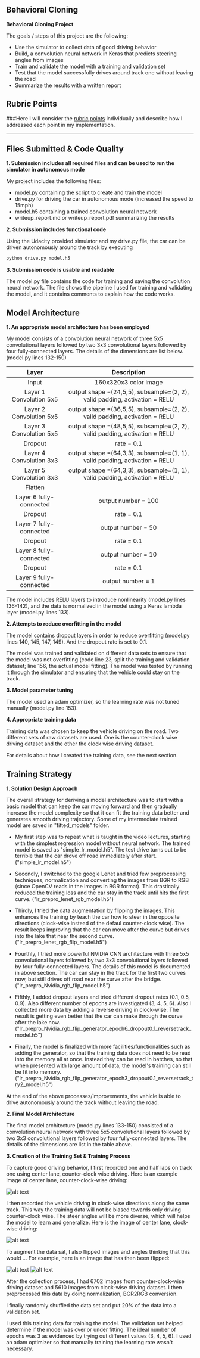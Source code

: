 **Behavioral Cloning**
---

**Behavioral Cloning Project**

The goals / steps of this project are the following:
* Use the simulator to collect data of good driving behavior
* Build, a convolution neural network in Keras that predicts steering angles from images
* Train and validate the model with a training and validation set
* Test that the model successfully drives around track one without leaving the road
* Summarize the results with a written report


[//]: # (Image References)

[image1]: ./writeup_images/center_2017_10_27_18_49_38_859.jpg "center"
[image2]: ./writeup_images/clock_wise_center_2017_10_30_22_11_16_085.jpg "clock-wise"
[image3]: ./writeup_images/before_flip_clock_wise_center_2017_10_30_22_09_14_000.jpg "before flipping"
[image4]: ./writeup_images/after_flip_clock_wise_center_2017_10_30_22_09_14_000.png "after flipping"
[image5]: ./examples/placeholder_small.png "Recovery Image"
[image6]: ./examples/placeholder_small.png "Normal Image"
[image7]: ./examples/placeholder_small.png "Flipped Image"

## Rubric Points
###Here I will consider the [rubric points](https://review.udacity.com/#!/rubrics/432/view) individually and describe how I addressed each point in my implementation.  

---


## **Files Submitted & Code Quality**

**1. Submission includes all required files and can be used to run the simulator in autonomous mode**

My project includes the following files:
* model.py containing the script to create and train the model
* drive.py for driving the car in autonomous mode (increased the speed to 15mph)
* model.h5 containing a trained convolution neural network
* writeup_report.md or writeup_report.pdf summarizing the results

**2. Submission includes functional code**

Using the Udacity provided simulator and my drive.py file, the car can be driven autonomously around the track by executing
```sh
python drive.py model.h5
```

**3. Submission code is usable and readable**

The model.py file contains the code for training and saving the convolution neural network. The file shows the pipeline I used for training and validating the model, and it contains comments to explain how the code works.

## **Model Architecture**

**1. An appropriate model architecture has been employed**

My model consists of a convolution neural network of three 5x5 convolutional layers followed by two 3x3 convolutional layers followed by four fully-connected layers. The details of the dimensions are list below. (model.py lines 132-150)

| Layer         		|     Description	        					|
|:---------------------:|:---------------------------------------------:|
| Input         		| 160x320x3 color image   							|
| Layer 1 Convolution 5x5     	| output shape =(24,5,5), subsample=(2, 2), valid padding, activation = RELU 	|
| Layer 2 Convolution 5x5					|	output shape =(36,5,5), subsample=(2, 2), valid padding, activation = RELU											|
| Layer 3 Convolution 5x5	      	| output shape =(48,5,5), subsample=(2, 2), valid padding, activation = RELU 				|
| Dropout					|					rate = 0.1							|
| Layer 4 Convolution 3x3	    | output shape =(64,3,3), subsample=(1, 1), valid padding, activation = RELU     									|
| Layer 5 Convolution 3x3	    | output shape =(64,3,3), subsample=(1, 1), valid padding, activation = RELU     									|
| Flatten					|										|
| Layer 6 fully-connected			    |								output number = 100				|
| Dropout					|					rate = 0.1							|
| Layer 7 fully-connected					|						    output number = 50				|
| Dropout					|					rate = 0.1							|
| Layer 8 fully-connected					|								output number = 10				|
| Dropout					|					rate = 0.1							|
| Layer 9 fully-connected					|								output number = 1				|


The model includes RELU layers to introduce nonlinearity (model.py lines 136-142), and the data is normalized in the model using a Keras lambda layer (model.py lines 133).

**2. Attempts to reduce overfitting in the model**

The model contains dropout layers in order to reduce overfitting (model.py lines 140, 145, 147, 149). And the dropout rate is set to 0.1.

The model was trained and validated on different data sets to ensure that the model was not overfitting (code line 23, split the training and validation dataset; line 156, the actual model fitting). The model was tested by running it through the simulator and ensuring that the vehicle could stay on the track.

**3. Model parameter tuning**

The model used an adam optimizer, so the learning rate was not tuned manually (model.py line 153).

**4. Appropriate training data**

Training data was chosen to keep the vehicle driving on the road. Two different sets of raw datasets are used. One is the counter-clock wise driving dataset and the other the clock wise driving dataset.

For details about how I created the training data, see the next section.

## **Training Strategy**

**1. Solution Design Approach**

The overall strategy for deriving a model architecture was to start with a basic model that can keep the car moving forward and then gradually increase the model complexity so that it can fit the training data better and generates smooth driving trajectory.
Some of my intermediate trained model are saved in "fitted_models" folder.

* My first step was to repeat what is taught in the video lectures, starting with the simplest regression model without neural network. The trained model is saved as "simple_lr_model.h5". The test drive turns out to be terrible that the car drove off road immediately after start. ("simple_lr_model.h5")

* Secondly, I switched to the google Lenet and tried few preprocessing techniques, normalization and converting the images from BGR to RGB (since OpenCV reads in the images in BGR format). This drastically reduced the training loss and the car stay in the track until hits the first curve. ("lr_prepro_lenet_rgb_model.h5")

* Thirdly, I tried the data augmentation by flipping the images. This enhances the training by teach the car how to steer in the opposite directions (clock-wise instead of the defaul counter-clock wise). The result keeps improving that the car can move after the curve but drives into the lake that near the second curve. ("lr_prepro_lenet_rgb_flip_model.h5")

* Fourthly, I tried more powerful NVIDIA CNN architecture with three 5x5 convolutional layers followed by two 3x3 convolutional layers followed by four fully-connected layers. The details of this model is documented in above section.
The car can stay in the track for the first two curves now, but still drives off road near the curve after the bridge. ("lr_prepro_Nvidia_rgb_flip_model.h5")

* Fifthly, I added dropout layers and tried different dropout rates (0.1, 0.5, 0.9). Also different number of epochs are investigated (3, 4, 5, 6). Also I collected more data by adding a reverse driving in clock-wise. The result is getting even better that the car can make through the curve after the lake now. ("lr_prepro_Nvidia_rgb_flip_generator_epoch6_dropout0.1_reversetrack_model.h5")

* Finally, the model is finalized with more facilities/functionalities such as adding the generator, so that the training data does not need to be read into the memory all at once. Instead they can be read in batches, so that when presented with large amount of data, the model's training can still be fit into memory. ("lr_prepro_Nvidia_rgb_flip_generator_epoch3_dropout0.1_reversetrack_try2_model.h5")

At the end of the above processes/improvements, the vehicle is able to drive autonomously around the track without leaving the road.

**2. Final Model Architecture**

The final model architecture (model.py lines 133-150) consisted of a convolution neural network with three 5x5 convolutional layers followed by two 3x3 convolutional layers followed by four fully-connected layers. The details of the dimensions are list in the table above.

**3. Creation of the Training Set & Training Process**

To capture good driving behavior, I first recorded one and half laps on track one using center lane, counter-clock wise driving.
Here is an example image of center lane, counter-clock-wise driving:

![alt text][image1]

I then recorded the vehicle driving in clock-wise directions along the same track. This way the training data will not be biased towards only driving counter-clock wise. The steer angles will be more diverse, which will helps the model to learn and generalize.
Here is the image of center lane, clock-wise driving:

![alt text][image2]


To augment the data sat, I also flipped images and angles thinking that this would ... For example, here is an image that has then been flipped:

![alt text][image3]
![alt text][image4]

After the collection process, I had 6702 images from counter-clock-wise driving dataset and 5610 images from clock-wise driving dataset. I then preprocessed this data by doing normalization, BGR2RGB conversion.

I finally randomly shuffled the data set and put 20% of the data into a validation set.

I used this training data for training the model. The validation set helped determine if the model was over or under fitting. The ideal number of epochs was 3 as evidenced by trying out different values (3, 4, 5, 6). I used an adam optimizer so that manually training the learning rate wasn't necessary.
